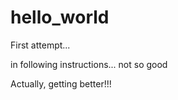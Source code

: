 # hello_world
First attempt...

in following instructions... not so good

Actually, getting better!!!
